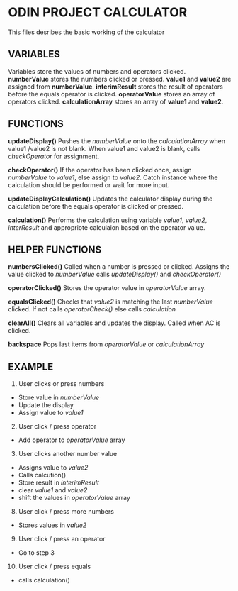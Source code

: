 # ODIN PROJECT CALCULATOR
This files desribes the basic working of the calculator

## VARIABLES
Variables store the values of numbers and operators clicked.  
**numberValue** stores the numbers clicked or pressed. 
**value1** and **value2** are assigned from **numberValue**. 
**interimResult** stores the result of operators before the equals operator is 
clicked.
**operatorValue** stores an array of operators clicked.
**calculationArray** stores an array of **value1** and **value2**.

## FUNCTIONS
**updateDisplay()**
Pushes the *numberValue* onto the *calculationArray* when value1 /value2 is not 
blank. When value1 and value2 is blank, calls *checkOperator* for assignment.

**checkOperator()**
 If the operator has been clicked once, assign *numberValue* to *value1*, 
 else assign to *value2*. Catch instance where the calculation should be 
 performed or wait for more input.

**updateDisplayCalculation()** 
Updates the calculator display during the calculation before the equals operator
is clicked or pressed.

**calculation()**
Performs the calculation using variable *value1*,  *value2*, *interResult* and 
appropriote calculaion based on the operator value. 

## HELPER FUNCTIONS
**numbersClicked()**
Called when a number is pressed or clicked. Assigns the value clicked to 
*numberValue* calls *updateDisplay()* and *checkOperator()*

**operatorClicked()**
Stores the operator value in *operatorValue* array.

**equalsClicked()**
Checks that *value2* is matching the last *numberValue* clicked. If not calls
*operatorCheck()* else calls *calculation*

**clearAll()**
Clears all variables and updates the display. Called when AC is clicked.

**backspace**
Pops last items from *operatorValue* or *calculationArray*

## EXAMPLE
1. User clicks or press numbers
  *  Store value in *numberValue*
  *  Update the display
  *  Assign value to *value1*
2. User click / press operator
  * Add operator to *operatorValue* array
3. User clicks another number value
  * Assigns value to *value2* 
  * Calls calcution() 
  * Store result in *interimResult*
  * clear *value1* and *value2*
  * shift the values in *operatorValue* array
8. User click / press more numbers
  * Stores values in *value2*
9. User click / press an operator
  * Go to step 3
10. User click / press equals
  * calls calculation()
